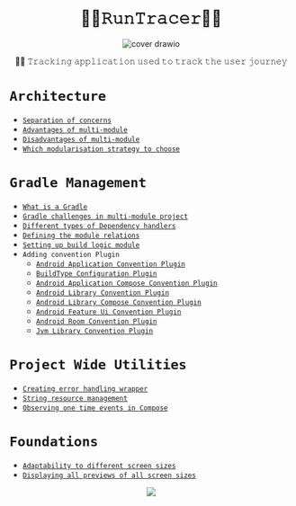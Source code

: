 <h1 align="center">🏃‍♂️𝚁𝚞𝚗𝚃𝚛𝚊𝚌𝚎𝚛🏃‍♀️</h1>

<div align="center">

![cover drawio](https://github.com/devrath/RunTracer/assets/1456191/a75f15d9-845e-49b9-b87e-39d98697ffd3)

</div>

<div align="center">

🏃‍♂️ 𝚃𝚛𝚊𝚌𝚔𝚒𝚗𝚐 𝚊𝚙𝚙𝚕𝚒𝚌𝚊𝚝𝚒𝚘𝚗 𝚞𝚜𝚎𝚍 𝚝𝚘 𝚝𝚛𝚊𝚌𝚔 𝚝𝚑𝚎 𝚞𝚜𝚎𝚛 𝚓𝚘𝚞𝚛𝚗𝚎𝚢

</div>



# `Architecture`
* [`Separation of concerns`](https://github.com/devrath/RunTracer/wiki/Architecture:-Separation-of-concerns)
* [`Advantages of multi-module`](https://github.com/devrath/RunTracer/wiki/Architecture:-Advantages-of-multi%E2%80%90module)
* [`Disadvantages of multi-module`](https://github.com/devrath/RunTracer/wiki/Architecture:-Disadvantages-of-multi%E2%80%90module)
* [`Which modularisation strategy to choose`](https://github.com/devrath/RunTracer/wiki/Architecture:-Which-modularisation-strategy-to-choose)

# `Gradle Management`
* [`What is a Gradle`](https://github.com/devrath/RunTracer/wiki/Gradle-Management:-What-is-a-Gradle)
* [`Gradle challenges in multi-module project`](https://github.com/devrath/RunTracer/wiki/Gradle-Management:-Gradle-challenges-in-multi-module-project)
* [`Different types of Dependency handlers`](https://github.com/devrath/RunTracer/wiki/Gradle-Management:-Different-types-of-Dependency-handlers)
* [`Defining the module relations`](https://github.com/devrath/RunTracer/wiki/Gradle-Management:-Defining-the-module-relations)
* [`Setting up build logic module`](https://github.com/devrath/RunTracer/wiki/Gradle-Management:-Setting-up-build-logic-module)
* `Adding convention Plugin`
  * [`Android Application Convention Plugin`](https://github.com/devrath/RunTracer/wiki/Gradle-Management:-Android-Application-Convention-Plugin)
  * [`BuildType Configuration Plugin`](https://github.com/devrath/RunTracer/wiki/Gradle-Management:-BuildType-Configuration-Plugin)
  * [`Android Application Compose Convention Plugin`](https://github.com/devrath/RunTracer/wiki/Gradle-Management:-Android-Application-Compose-Convention-Plugin)
  * [`Android Library Convention Plugin`](https://github.com/devrath/RunTracer/wiki/Gradle-Management:-Android-Library-Convention-Plugin)
  * [`Android Library Compose Convention Plugin`](https://github.com/devrath/RunTracer/wiki/Gradle-Management:-Android-Library-Compose-Convention-Plugin)
  * [`Android Feature Ui Convention Plugin`](https://github.com/devrath/RunTracer/wiki/Gradle-Management:-Android-Feature-Ui-Convention-Plugin)
  * [`Android Room Convention Plugin`](https://github.com/devrath/RunTracer/wiki/Gradle-Management:-Android-Room-Convention-Plugin)
  * [`Jvm Library Convention Plugin`](https://github.com/devrath/RunTracer/wiki/Gradle-Management:-Jvm-Library-Convention-Plugin)
# `Project Wide Utilities`
* [`Creating error handling wrapper`](https://github.com/devrath/RunTracer/wiki/Project-Wide-Utilities:-Creating-error-handling-wrapper)
* [`String resource management`](https://github.com/devrath/RunTracer/wiki/Project-Wide-Utilities:-String-resource-management)
* [`Observing one time events in Compose`](https://github.com/devrath/RunTracer/wiki/Project-Wide-Utilities:-Observing-one-time-events-in-Compose)
# `Foundations`
* [`Adaptability to different screen sizes`](https://github.com/devrath/ComposeAlchemy/wiki/WindowSize-Class-%E2%80%90-Adaptability-to-different-screen-sizes)
* [`Displaying all previews of all screen sizes`](https://github.com/devrath/ComposeAlchemy/wiki/Compose-building-blocks:-Displaying-all-previews-of-all-screen-sizes)


<p align="center">
<a><img src="https://forthebadge.com/images/badges/built-for-android.svg"></a>
</p>
